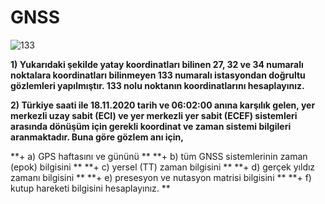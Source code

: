 # GNSS

![133](https://i.imgur.com/bjr3WFO.png)

  **1) Yukarıdaki şekilde yatay koordinatları bilinen 27, 32 ve 34 numaralı noktalara koordinatları bilinmeyen 133 numaralı istasyondan doğrultu gözlemleri yapılmıştır. 133 nolu noktanın koordinatlarını hesaplayınız.**




  **2) Türkiye saati ile 18.11.2020 tarih ve 06:02:00 anına karşılık gelen, yer merkezli uzay sabit (ECI) ve yer merkezli yer sabit (ECEF) sistemleri arasında dönüşüm için gerekli   koordinat ve zaman sistemi bilgileri aranmaktadır. Buna göre gözlem anı için,**
  
**+ a) GPS haftasını ve gününü **
**+ b) tüm GNSS sistemlerinin zaman (epok) bilgisini **
**+ c) yersel (TT) zaman bilgisini **
**+ d) gerçek yıldız zamanı bilgisini **
**+ e) presesyon ve nutasyon matrisi bilgisini **
**+ f) kutup hareketi bilgisini hesaplayınız. **
